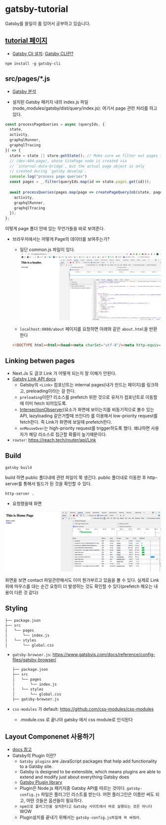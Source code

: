 # gatsby-tutorial
Gatsby를 쓸일이 좀 있어서 공부하고 있습니다.

## [tutorial 페이지](https://www.gatsbyjs.com/docs/tutorial)
- [Gatsby Cli 설치](https://www.gatsbyjs.com/docs/tutorial/part-zero/#using-the-gatsby-cli): [Gatsby CLI란?](https://www.gatsbyjs.com/docs/reference/gatsby-cli/)
```
npm install -g gatsby-cli
```


## src/pages/*.js
- [Gatsby 분석](https://github.com/gatsbyjs/gatsby)
  
- 설치된 Gatsby 패키지 내의 index.js 파일(node_modules/gatsby/dist/query/index.js): 여기서 page 관련 처리를 하고 있다. 

```javascript
const processPageQueries = async (queryIds, {
  state,
  activity,
  graphqlRunner,
  graphqlTracing
}) => {
  state = state || store.getState(); // Make sure we filter out pages that don't exist. An example is
  // /dev-404-page/, whose SitePage node is created via
  // `internal-data-bridge`, but the actual page object is only
  // created during `gatsby develop`.
  console.log("process page queries")
  const pages = _.filter(queryIds.map(id => state.pages.get(id)));

  await processQueries(pages.map(page => createPageQueryJob(state, page)), {
    activity,
    graphqlRunner,
    graphqlTracing
  });
};
```

이렇게 page 폴더 안에 있는 무언가들을 바로 보여준다. 

- 브라우저에서는 어떻게 Page의 데이터를 보여주는가?
    - 일단 common.js 파일이 있다. 
        <img src="./img/1.png">
    
    - `localhost:8080/about` 페이지를 요청하면 아래와 같은 `about.html`을 반환한다
  
    ```html
    <!DOCTYPE html><html><head><meta charSet="utf-8"/><meta http-equiv="x-ua-compatible" content="ie=edge"/><meta name="viewport" content="width=device-width, initial-scale=1, shrink-to-fit=no"/><meta name="note" content="environment=development"/><script src="/socket.io/socket.io.js"></script></head><body><div id="___gatsby"></div><script src="/polyfill.js" nomodule=""></script><script src="/commons.js"></script></body></html>
    ```

## Linking betwen pages
- Next.Js 도 글코 Link 가 어떻게 되는지 잘 이해가 안된다. 
- [Gatsby Link API docs](https://www.gatsbyjs.com/docs/reference/built-in-components/gatsby-link/#:~:text=Gatsby's%20component%20enables%20linking,user%20navigates%20with%20this%20component.&text=All%20props%20are%20passed%20through%20to%20%40reach%2Frouter's%20Link%20component.)
  - Gatsby의 `<Link>` 컴포넌트는 internal pages(내가 만드는 페이지)를 링크하고, preloading이라는 걸 한다. 
  - `preloading`이란? 리소스를 prefetch 위한 것으로 유저가 컴포넌트로 이동할때 이미 fetch 되어있도록. 
  - [IntersectionObserver](https://developer.mozilla.org/en-US/docs/Web/API/Intersection_Observer_API)(요소가 화면에 보이는지를 비동기적으로 볼수 있는 API, lazyloading 같은거할때 쓰인다!) 를 이용해서 low-priority request를 fetch한다. 즉 Link가 화면에 보일때 prefetch한다. 
  - `onMouseOver`는 high-priority request를 trigger하도록 했다. 왜냐하면 사용자가 해당 리소스로 접근할 확률이 높기때문이다. 
- `router`: https://reach.tech/router/api/Link


## Build
```
gatsby build
```

build 하면 public 폴더내에 관련 파일이 쭉 생긴다. public 폴더내로 이동한 후 http-server를 통해서 빌드가 된 것을 확인할 수 있다. 

```
http-server .
```

- 요청했을때 화면
  
<img src="./img/2.png">

화면을 보면 contact 파일관련해서도 이미 뭔가부르고 있음을 볼 수 있다. 실제로 Link 위에 마우스를 대는 순간 요청이 더 발생하는 것도 확인할 수 있다(prefetch 해오는 내용이 다른 것 같다)


<!-- TODO: https://www.gatsbyjs.com/docs/tutorial/part-two/ 

(개념쪽도 잘되있음)https://www.gatsbyjs.com/docs/conceptual/react-hydration/
(gatsby and typescript)https://www.gatsbyjs.com/docs/how-to/custom-configuration/typescript/
 -->

## Styling
```
├── package.json
├── src
│   └── pages
│       └── index.js
│   └── styles
│       └── global.css
```

- `gatsby-browser.js`: https://www.gatsbyjs.com/docs/reference/config-files/gatsby-browser/

  ```
  ├── package.json
  ├── src
  │   └── pages
  │       └── index.js
  │   └── styles
  │       └── global.css
  ├── gatsby-browser.js
  ```

- `css-modules` 가 default: https://github.com/css-modules/css-modules
  - .module.css 로 끝나야 gatsby 에서 css module로 인식된다


## Layout Componenet 사용하기
- [docs 참고](https://www.gatsbyjs.com/docs/tutorial/part-three/)
- Gatsby의 Plugin 이란?
  - `Gatsby plugins` are JavaScript packages that help add functionality to a Gatsby site.
  - Gatsby is designed to be extensible, which means plugins are able to extend and modify just about everything Gatsby does
  - [Gatsby Plugin library](https://www.gatsbyjs.com/plugins/)
  - Plugin은 Node.js 패키지중 Gatsby API를 따르는 것이다. `gatsby-config.js` 파일은 플러그인 리스트를 받는다. 어떤 플러그인은 이름만 써도 되고, 어떤 것들은 옵션들이 필요하다. 
  - `npm으로 플러그인을 설치한다고 Gatsby 사이트에서 바로 실행되는 것은 아니다` WOW
  - Plugin설치를 끝내기 위해서는 `gatsby-config.js파일에 꼭 써줘라`. 
  

